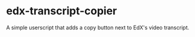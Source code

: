 # edx-transcript-copier
A simple userscript that adds a copy button next to EdX's video transcript.
